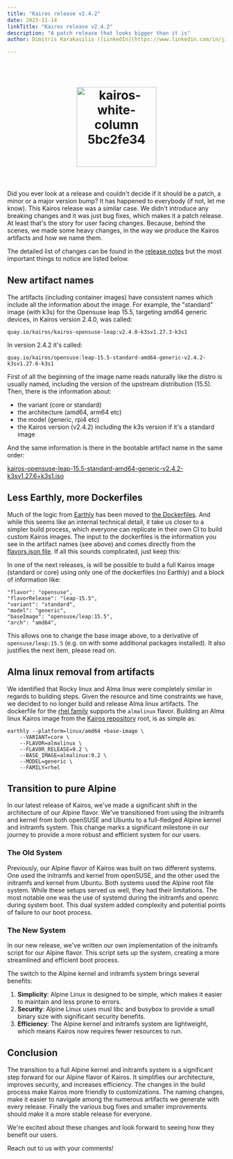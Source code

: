 ```yaml
---
title: "Kairos release v2.4.2"
date: 2023-11-14
linkTitle: "Kairos release v2.4.2"
description: "A patch release that looks bigger than it is"
author: Dimitris Karakasilis ([LinkedIn](https://www.linkedin.com/in/jimmykarily/)) ([GitHub](https://github.com/jimmykarily)), Itxaka Serrano Garcia ([GitHub](https://github.com/Itxaka))

---
```

<h1 align="center">
  <br>
     <img width="184" alt="kairos-white-column 5bc2fe34" src="https://user-images.githubusercontent.com/2420543/215073247-96988fd1-7fcf-4877-a28d-7c5802db43ab.png">
    <br>
<br>
</h1>

Did you ever look at a release and couldn't decide if it should be a patch, a minor or a major version bump? It has happened to everybody (if not, let me know).
This Kairos release was a similar case. We didn't introduce any breaking changes and it was just bug fixes, which makes it a patch release.  At least that's the story for user facing changes. Because, behind the scenes, we made some heavy changes, in the way we produce the Kairos artifacts and how we name them.

The detailed list of changes can be found in the [release notes](https://github.com/kairos-io/kairos/releases/tag/v2.4.2) but the most important things to notice are listed below.

## New artifact names

The artifacts (including container images) have consistent names which include all the information about the image. For example, the "standard" image (with k3s) for the Opensuse leap 15.5, targeting amd64 generic devices, in Kairos version 2.4.0, was called:

```
quay.io/kairos/kairos-opensuse-leap:v2.4.0-k3sv1.27.3-k3s1
```

In version 2.4.2 it's called:

```
quay.io/kairos/opensuse:leap-15.5-standard-amd64-generic-v2.4.2-k3sv1.27.6-k3s1
```

First of all the beginning of the image name reads naturally like the distro is usually named, including the version of the upstream distribution (15.5). Then, there is the information about:

- the variant (core or standard)
- the architecture (amd64, arm64 etc)
- the model (generic, rpi4 etc)
- the Kairos version (v2.4.2) including the k3s version if it's a standard image

And the same information is there in the bootable artifact name in the same order:

[kairos-opensuse-leap-15.5-standard-amd64-generic-v2.4.2-k3sv1.27.6+k3s1.iso](https://github.com/kairos-io/kairos/releases/download/v2.4.2/kairos-opensuse-leap-15.5-standard-amd64-generic-v2.4.2-k3sv1.27.6+k3s1.iso)


## Less Earthly, more Dockerfiles

Much of the logic from [Earthly](https://github.com/kairos-io/kairos/blob/a658a3fa5f294b14377631dedfa0031d3551f2b2/Earthfile#L317) has been moved to [the Dockerfiles](https://github.com/kairos-io/kairos/tree/master/imageshttps://github.com/kairos-io/kairos/tree/master/images). And while this seems like an internal technical detail, it take us closer to a simpler build process, which everyone can replicate in their own CI to build custom Kairos images. The input to the dockerfiles is the information you see in the artifact names (see above) and comes directly from the [flavors.json file](https://github.com/kairos-io/kairos/blob/a658a3fa5f294b14377631dedfa0031d3551f2b2/.github/flavors.json#L1). If all this sounds complicated, just keep this:

In one of the next releases, is will be possible to build a full Kairos image (standard or core) using only one of the dockerfiles (no Earthly) and a block of information like:

```
"flavor": "opensuse",
"flavorRelease": "leap-15.5",
"variant": "standard",
"model": "generic",
"baseImage": "opensuse/leap:15.5",
"arch": "amd64",
```

This allows one to change the base image above, to a derivative of `opensuse/leap:15.5` (e.g. on with some additional packages installed). It also justifies the next item, please read on.

## Alma linux removal from artifacts

We identified that Rocky linux and Alma linux were completely similar in regards to building steps. Given the resource and time constraints we have, we decided to no longer build and release Alma linux artifacts.
The dockerfile for the [rhel family](https://github.com/kairos-io/kairos/blob/a658a3fa5f294b14377631dedfa0031d3551f2b2/images/Dockerfile.rhel#L1) supports the `almalinux` flavor.
Building an Alma linux Kairos image from the [Kairos repository](https://github.com/kairos-io/kairos/) root, is as simple as:

```
earthly --platform=linux/amd64 +base-image \
    --VARIANT=core \
    --FLAVOR=almalinux \
    --FLAVOR_RELEASE=9.2 \
    --BASE_IMAGE=almalinux:9.2 \
    --MODEL=generic \
    --FAMILY=rhel
```

## Transition to pure Alpine

In our latest release of Kairos, we've made a significant shift in the architecture of our Alpine flavor. We've transitioned from using the initramfs and kernel from both openSUSE and Ubuntu to a full-fledged Alpine kernel and initramfs system. This change marks a significant milestone in our journey to provide a more robust and efficient system for our users.

### The Old System

Previously, our Alpine flavor of Kairos was built on two different systems. One used the initramfs and kernel from openSUSE, and the other used the initramfs and kernel from Ubuntu. Both systems used the Alpine root file system. While these setups served us well, they had their limitations. The most notable one was the use of systemd during the initramfs and openrc during system boot. This dual system added complexity and potential points of failure to our boot process.

### The New System

In our new release, we've written our own implementation of the initramfs script for our Alpine flavor. This script sets up the system, creating a more streamlined and efficient boot process.

The switch to the Alpine kernel and initramfs system brings several benefits:

1. **Simplicity**: Alpine Linux is designed to be simple, which makes it easier to maintain and less prone to errors.
2. **Security**: Alpine Linux uses musl libc and busybox to provide a small binary size with significant security benefits.
3. **Efficiency**: The Alpine kernel and initramfs system are lightweight, which means Kairos now requires fewer resources to run.


## Conclusion

The transition to a full Alpine kernel and initramfs system is a significant step forward for our Alpine flavor of Kairos. It simplifies our architecture, improves security, and increases efficiency.
The changes in the build process make Kairos more friendly to customizations. The naming changes, make it easier to navigate among the numerous artifacts we generate with every release. Finally the various bug fixes and smaller improvements should make it a more stable release for everyone.

We're excited about these changes and look forward to seeing how they benefit our users.


Reach out to us with your comments!
